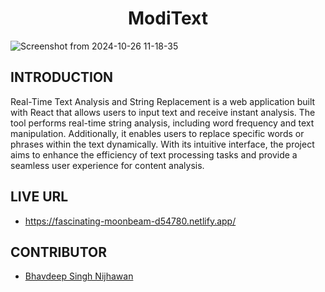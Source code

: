 <h1 align="center">ModiText</h1>

![Screenshot from 2024-10-26 11-18-35](https://github.com/user-attachments/assets/ed5c0603-8425-41f7-ab24-1f41b6803f96)

## INTRODUCTION

Real-Time Text Analysis and String Replacement is a web application built with React that allows users to input text and receive instant analysis. The tool performs real-time string analysis, including word frequency and text manipulation. Additionally, it enables users to replace specific words or phrases within the text dynamically. With its intuitive interface, the project aims to enhance the efficiency of text processing tasks and provide a seamless user experience for content analysis.

## LIVE URL

- https://fascinating-moonbeam-d54780.netlify.app/

## CONTRIBUTOR

- [Bhavdeep Singh Nijhawan](https://www.linkedin.com/in/bhavdeep-singh-nijhawan-739634280)
